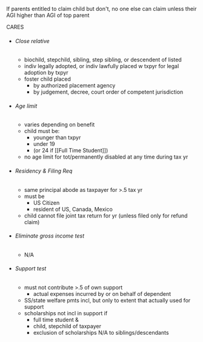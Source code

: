 If parents entitled to claim child but don't, no one else can claim unless their AGI higher than AGI of top parent

CARES
- ###### Close relative
	- biochild, stepchild, sibling, step sibling, or descendent of listed
	- indiv legally adopted, or indiv lawfully placed w txpyr for legal adoption by txpyr
	- foster child placed
		- by authorized placement agency
		- by judgement, decree, court order of competent jurisdiction
- ###### Age limit
	- varies depending on benefit
	- child must be:
		- younger than txpyr
		- under 19 
		- (or 24 if [[Full Time Student]])
	- no age limit for tot/permanently disabled at any time during tax yr
- ###### Residency & Filing Req
	- same principal abode as taxpayer for >.5 tax yr
	- must be
		- US Citizen
		- resident of US, Canada, Mexico
	- child cannot file joint tax return for yr (unless filed only for refund claim)
- ###### Eliminate gross income test
	- N/A
- ###### Support test
	- must not contribute >.5 of own support
		- actual expenses incurred by or on behalf of dependent
	- SS/state welfare pmts incl, but only to extent that actually used for support
	- scholarships not incl in support if
		- full time student &
		- child, stepchild of taxpayer
		- exclusion of scholarships N/A to siblings/descendants